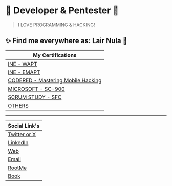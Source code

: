 # 👾 Developer & Pentester 🤖
> I LOVE PROGRAMMING & HACKING!

## ✨ Find me everywhere as: Lair Nula 👻

| My Certifications  | 
|--------------|
| [INE - WAPT](https://certs.ine.com/c772e7fb-bd8b-4ecc-931a-d02ad47939ab)     |
| [INE - EMAPT](https://certs.ine.com/3e639295-ae28-460c-ae83-66bb512b07ea)     |
| [CODERED - Mastering Mobile Hacking](https://codered.eccouncil.org/certificate/cb58164e-e3b7-4358-a835-635fa0c7dff0?logged=false)     |
| [MICROSOFT - SC-900](https://www.credly.com/earner/earned/badge/8f06bc7e-b0e3-4cfc-9f03-90b0e65f4725)     |
| [SCRUM STUDY - SFC](https://www.scrumstudy.com/certification/verify?type=SFC&number=740006)     |
| [OTHERS](https://drive.google.com/drive/u/3/folders/1tTbs8g1pCFhxNlsqaRvc0hLHN7Z_5CPq)     |

---


|  Social Link's | 
|--------------|
| [Twitter or X ](https://x.com/lair_nula)    |
| [LinkedIn](https://www.linkedin.com/in/lair-nula/)     |
| [Web](https://lairnula.com.mx)     |
| [Email](mailto:contact@lairnula.com.mx)     |
| [RootMe](https://www.root-me.org/lair_nula?inc=info&lang=es)     |
| [Book](https://book.lairnula.com.mx/)     |

